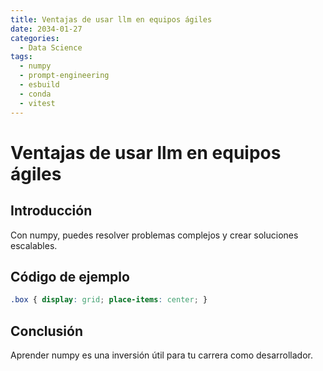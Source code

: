 ```yaml
---
title: Ventajas de usar llm en equipos ágiles
date: 2034-01-27
categories:
  - Data Science
tags:
  - numpy
  - prompt-engineering
  - esbuild
  - conda
  - vitest
---
```


# Ventajas de usar llm en equipos ágiles

## Introducción

Con numpy, puedes resolver problemas complejos y crear soluciones escalables.

## Código de ejemplo

```css
.box { display: grid; place-items: center; }
```

## Conclusión

Aprender numpy es una inversión útil para tu carrera como desarrollador.
